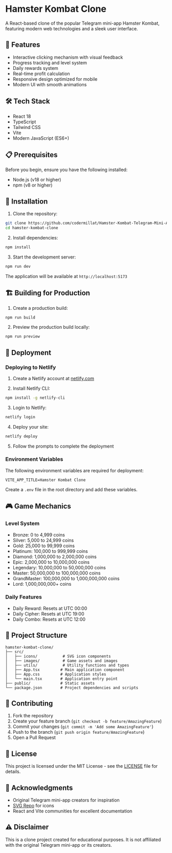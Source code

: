 # Hamster Kombat Clone

A React-based clone of the popular Telegram mini-app Hamster Kombat, featuring modern web technologies and a sleek user interface.


## 🚀 Features

- Interactive clicking mechanism with visual feedback
- Progress tracking and level system
- Daily rewards system
- Real-time profit calculation
- Responsive design optimized for mobile
- Modern UI with smooth animations

## 🛠️ Tech Stack

- React 18
- TypeScript
- Tailwind CSS
- Vite
- Modern JavaScript (ES6+)

## 📋 Prerequisites

Before you begin, ensure you have the following installed:
- Node.js (v18 or higher)
- npm (v8 or higher)

## 🔧 Installation

1. Clone the repository:
```bash
git clone https://github.com/codermillat/Hamster-Kombat-Telegram-Mini-App-Clone.git
cd hamster-kombat-clone
```

2. Install dependencies:
```bash
npm install
```

3. Start the development server:
```bash
npm run dev
```

The application will be available at `http://localhost:5173`

## 🏗️ Building for Production

1. Create a production build:
```bash
npm run build
```

2. Preview the production build locally:
```bash
npm run preview
```

## 🚀 Deployment

### Deploying to Netlify

1. Create a Netlify account at [netlify.com](https://www.netlify.com)

2. Install Netlify CLI:
```bash
npm install -g netlify-cli
```

3. Login to Netlify:
```bash
netlify login
```

4. Deploy your site:
```bash
netlify deploy
```

5. Follow the prompts to complete the deployment

### Environment Variables

The following environment variables are required for deployment:

```env
VITE_APP_TITLE=Hamster Kombat Clone
```

Create a `.env` file in the root directory and add these variables.

## 🎮 Game Mechanics

### Level System
- Bronze: 0 to 4,999 coins
- Silver: 5,000 to 24,999 coins
- Gold: 25,000 to 99,999 coins
- Platinum: 100,000 to 999,999 coins
- Diamond: 1,000,000 to 2,000,000 coins
- Epic: 2,000,000 to 10,000,000 coins
- Legendary: 10,000,000 to 50,000,000 coins
- Master: 50,000,000 to 100,000,000 coins
- GrandMaster: 100,000,000 to 1,000,000,000 coins
- Lord: 1,000,000,000+ coins

### Daily Features
- Daily Reward: Resets at UTC 00:00
- Daily Cipher: Resets at UTC 19:00
- Daily Combo: Resets at UTC 12:00

## 📁 Project Structure

```
hamster-kombat-clone/
├── src/
│   ├── icons/           # SVG icon components
│   ├── images/          # Game assets and images
│   ├── utils/           # Utility functions and types
│   ├── App.tsx         # Main application component
│   ├── App.css         # Application styles
│   └── main.tsx        # Application entry point
├── public/             # Static assets
└── package.json        # Project dependencies and scripts
```

## 🤝 Contributing

1. Fork the repository
2. Create your feature branch (`git checkout -b feature/AmazingFeature`)
3. Commit your changes (`git commit -m 'Add some AmazingFeature'`)
4. Push to the branch (`git push origin feature/AmazingFeature`)
5. Open a Pull Request

## 📝 License

This project is licensed under the MIT License - see the [LICENSE](LICENSE) file for details.

## 👏 Acknowledgments

- Original Telegram mini-app creators for inspiration
- [SVG Repo](https://www.svgrepo.com/) for icons
- React and Vite communities for excellent documentation


## ⚠️ Disclaimer

This is a clone project created for educational purposes. It is not affiliated with the original Telegram mini-app or its creators.
